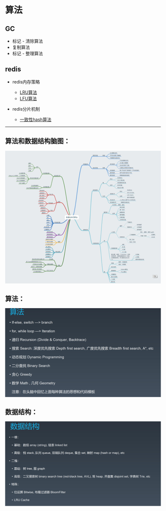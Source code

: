 # 算法

## GC

- 标记 - 清除算法
- 复制算法
- 标记 - 整理算法

## redis

- redis内存策略

  - [LRU算法](https://github.com/helloGitHubQ/FiveYears/tree/master/docs/algorithm/LRU.md)
  - [LFU算法](https://github.com/helloGitHubQ/FiveYears/tree/master/docs/algorithm/LFU.md)

- redis分片机制

  - [一致性hash算法](https://github.com/helloGitHubQ/FiveYears/tree/master/docs/algorithm/CH.md)

  

---

## 算法和数据结构脑图：

![](../image/algorithm/算法和数据结构脑图.png)

## 算法：

![](../image/algorithm/算法.png)

## 数据结构：

![](../image/algorithm/数据结构.png)

